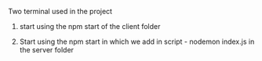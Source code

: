 Two terminal used in the project 

1. start using the npm start of the client folder

2. Start using the npm start in which we add in script - nodemon index.js in the server folder

